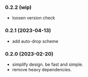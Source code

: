 
### 0.2.2 (wip)

- loosen version check

### 0.2.1 (2023-04-13)

- add auto-drop scheme

### 0.2.0 (2023-02-20)

- simplify design. be fast and simple.
- remove heavy dependencies.
